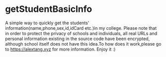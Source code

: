 # getStudentBasicInfo
A simple way to quickly get the students' information(name,phone,sex,id,idCard etc.)in my college.
Please note that in order to protect the privacy of schools and individuals, all real URLs and personal information existing in the source code have been encrypted, although school itself does not have this idea.To how does it work,please go to https://alextang.xyz for more information.
Enjoy it :)
